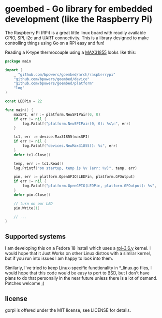 goembed - Go library for embedded development (like the Raspberry Pi)
=====================================================================

The Raspberry Pi (RPi) is a great little linux board with readily
available GPIO, SPI, i2c and UART connectivity.  This is a library
designed to make controlling things using Go on a RPi easy and fun!

Reading a K-type thermocouple using a
[MAX31855](http://www.adafruit.com/products/269) looks like this:

```Go
package main

import (
	_ "github.com/bpowers/goembed/arch/raspberrypi"
	"github.com/bpowers/goembed/device"
	"github.com/bpowers/goembed/platform"
	"log"
)

const LEDPin = 22

func main() {
	maxSPI, err := platform.NewSPIPair(0, 0)
	if err != nil {
		log.Fatalf("platform.NewSPIPair(0, 0): %s\n", err)
	}

	tc1, err := device.Max31855(maxSPI)
	if err != nil {
		log.Fatalf("devices.NewMax31855(): %s", err)
	}
	defer tc1.Close()

	temp, err := tc1.Read()
	log.Printf("on startup, temp is %v (err: %v)", temp, err)

	pin, err := platform.OpenGPIO(LEDPin, platform.GPOutput)
	if err != nil {
		log.Fatalf("platform.OpenGPIO(LEDPin, platform.GPOutput): %s", err)
	}
	defer pin.Close()

	// turn on our LED
	pin.Write(1)

	// ...
}
```

Supported systems
-----------------

I am developing this on a Fedora 18 install which uses a
[rpi-3.6.y](https://github.com/raspberrypi/linux/commits/rpi-3.6.y)
kernel.  I would hope that it Just Works on other Linux distros with a
similar kernel, but if you run into issues I am happy to look into
them.

Similarly, I've tried to keep Linux-specific functionality in
*_linux.go files, I would hope that this code would be easy to port to
BSD, but I don't have plans to do that personally in the near future
unless there is a lot of demand.  Patches welcome ;)

license
-------

gorpi is offered under the MIT license, see LICENSE for details.
